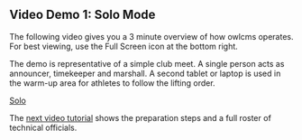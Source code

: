 ## Video Demo 1: Solo Mode

The following video gives you a 3 minute overview of how owlcms operates.  For best viewing, use the Full Screen icon at the bottom right.

The demo is representative of a simple club meet.  A single person acts as announcer, timekeeper and marshall.  A second tablet or laptop is used in the warm-up area for athletes to follow the lifting order.

[Solo](img/Tutorials/SoloDemo.mp4 ':include width=100% controls')

The [next video tutorial](Demo2) shows the preparation steps and a full roster of technical officials.

